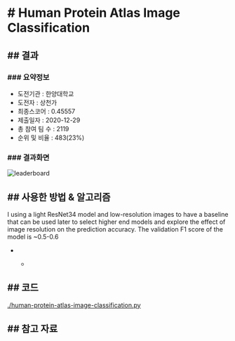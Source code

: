 # # Human Protein Atlas Image Classification

## ## 결과

### ### 요약정보

- 도전기관 : 한양대학교
- 도전자 : 상천가
- 최종스코어 : 0.45557
- 제출일자 : 2020-12-29
- 총 참여 팀 수 : 2119
- 순위 및 비율 : 483(23%)

### ### 결과화면

![leaderboard](./img/leaderboard.png)

## ## 사용한 방법 & 알고리즘

 I  using a light ResNet34 model and low-resolution images to have a baseline that can be used later to select higher end models and explore the effect of image resolution on the prediction accuracy. The validation F1 score of the model is ~0.5-0.6

- - ```
    
    ```

## ## 코드

[ ./human-protein-atlas-image-classification.py](./human-protein-atlas-image-classification.py)

## ## 참고 자료

